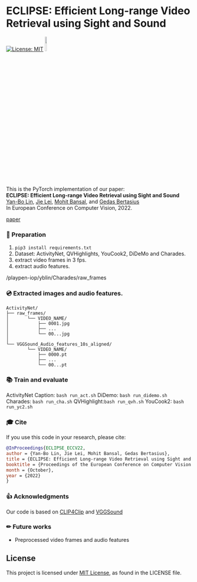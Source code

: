 
# ECLIPSE: Efficient Long-range Video Retrieval using Sight and Sound 

[![License: MIT](https://img.shields.io/badge/License-MIT-yellow.svg)](https://opensource.org/licenses/MIT) <img src="https://raw.githubusercontent.com/facebookresearch/unbiased-teacher/main/teaser/pytorch-logo-dark.png" width="10%"> 
<!-- [![License: MIT](https://img.shields.io/badge/License-MIT-yellow.svg)](https://opensource.org/licenses/MIT) -->

This is the PyTorch implementation of our paper: <br>
**ECLIPSE: Efficient Long-range Video Retrieval using Sight and Sound**<br>
[Yan-Bo Lin](https://genjib.github.io/), [Jie Lei](https://jayleicn.github.io/), [Mohit Bansal](https://www.cs.unc.edu/~mbansal/), and [Gedas Bertasius](https://www.gedasbertasius.com/)<br>
In European Conference on Computer Vision, 2022. <br>

[paper](https://arxiv.org/abs/2204.02874) 

### 📝 Preparation 
1. `pip3 install requirements.txt`
2. Dataset:  ActivityNet, QVHighlights, YouCook2, DiDeMo and Charades.
3. extract video frames in 3 fps.
4. extract audio features.

/playpen-iop/yblin/Charades/raw_frames
### 💿 Extracted images and audio features. 
```shell
ActivityNet/
├── raw_frames/
│       └── VIDEO_NAME/
│           ├── 0001.jpg
│           ├── ...
│           └── 00...jpg
│
└── VGGSound_Audio_features_10s_aligned/
        └── VIDEO_NAME/
            ├── 0000.pt
            ├── ...
            └── 00...pt

```


### 📚 Train and evaluate
ActivityNet Caption: `bash run_act.sh`
DiDemo: `bash run_didemo.sh`
Charades: `bash run_cha.sh`
QVHighlight:`bash run_qvh.sh`
YouCook2: `bash run_yc2.sh`




### 🎓 Cite

If you use this code in your research, please cite:

```bibtex
@InProceedings{ECLIPSE_ECCV22,
author = {Yan-Bo Lin, Jie Lei, Mohit Bansal, Gedas Bertasius},
title = {ECLIPSE: Efficient Long-range Video Retrieval using Sight and Sound},
booktitle = {Proceedings of the European Conference on Computer Vision (ECCV)},
month = {October},
year = {2022}
}
```

### 👍 Acknowledgments
Our code is based on [CLIP4Clip](https://github.com/ArrowLuo/CLIP4Clip) and [VGGSound](https://www.robots.ox.ac.uk/~vgg/data/vggsound/)

### ✏ Future works
* Preprocessed video frames and audio features


## License

This project is licensed under [MIT License](LICENSE), as found in the LICENSE file.
